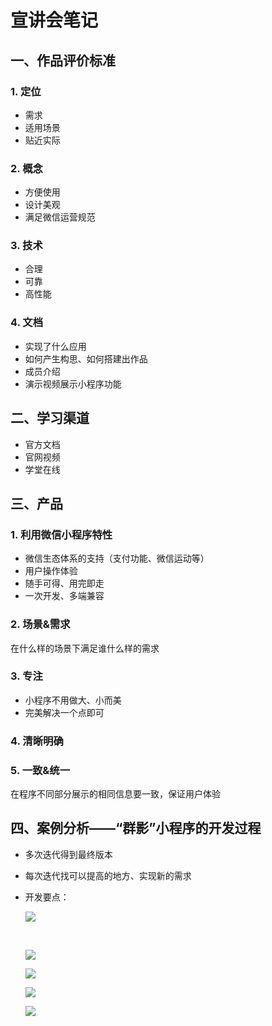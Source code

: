 # 宣讲会笔记

## 一、作品评价标准

### 1. 定位

- 需求
- 适用场景
- 贴近实际

### 2. 概念

- 方便使用
- 设计美观
- 满足微信运营规范

### 3. 技术

- 合理
- 可靠
- 高性能

### 4. 文档

- 实现了什么应用
- 如何产生构思、如何搭建出作品
- 成员介绍
- 演示视频展示小程序功能
## 二、学习渠道
- 官方文档
- 官网视频
- 学堂在线
## 三、产品
### 1. 利用微信小程序特性
- 微信生态体系的支持（支付功能、微信运动等）
- 用户操作体验
- 随手可得、用完即走
- 一次开发、多端兼容
### 2. 场景&需求
在什么样的场景下满足谁什么样的需求
### 3. 专注
- 小程序不用做大、小而美
- 完美解决一个点即可
### 4. 清晰明确
### 5. 一致&统一
在程序不同部分展示的相同信息要一致，保证用户体验
## 四、案例分析——“群影”小程序的开发过程
- 多次迭代得到最终版本

- 每次迭代找可以提高的地方、实现新的需求

- 开发要点：

  ![](https://github.com/Skysheepwang/-todo/raw/master/Images/xuanjiang1.jpg)

  ​

  ![](https://github.com/Skysheepwang/-todo/raw/master/Images/xuanjiang2.jpg)

  ![](https://github.com/Skysheepwang/-todo/raw/master/Images/xuanjiang3.jpg)

  ![](https://github.com/Skysheepwang/-todo/raw/master/Images/xuanjiang4.jpg)

  ![](https://github.com/Skysheepwang/-todo/raw/master/Images/xuanjiang5.jpg)






